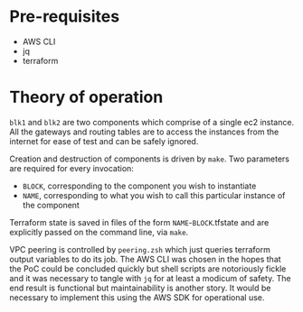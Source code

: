 # Pre-requisites
- AWS CLI
- jq
- terraform

# Theory of operation
`blk1` and `blk2` are two components which comprise of a single ec2 instance. All the gateways and routing tables are to access the instances from the internet for ease of test and can be safely ignored.

Creation and destruction of components is driven by `make`. Two parameters are required for every invocation: 
- `BLOCK`, corresponding to the component you wish to instantiate
- `NAME`, corresponding to what you wish to call this particular instance of the component

Terraform state is saved in files of the form `NAME`-`BLOCK`.tfstate and are explicitly passed on the command line, via `make`.

VPC peering is controlled by `peering.zsh` which just queries terraform output variables to do its job. The AWS CLI was chosen in the hopes that the PoC could be concluded quickly but shell scripts are notoriously fickle and it was necessary to tangle with `jq` for at least a modicum of safety. The end result is functional but maintainability is another story. It would be necessary to implement this using the AWS SDK for operational use.
